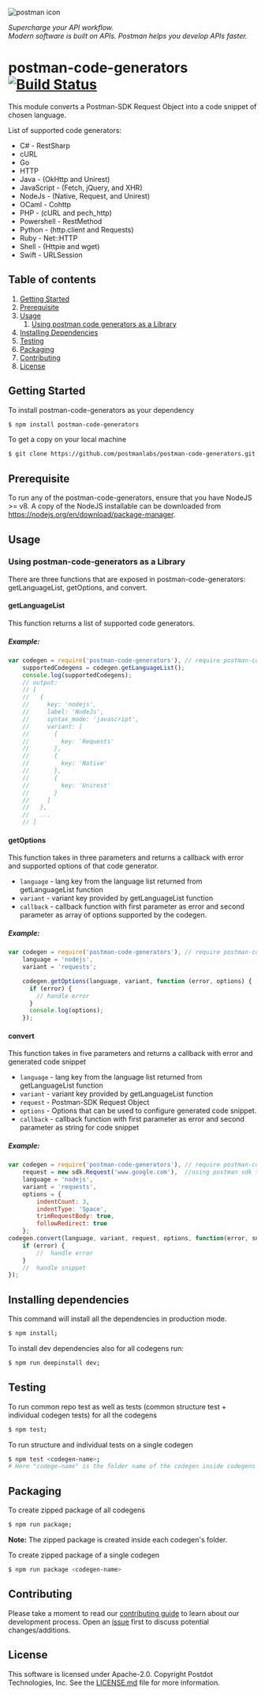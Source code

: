 
![postman icon](https://raw.githubusercontent.com/postmanlabs/postmanlabs.github.io/develop/global-artefacts/postman-logo%2Btext-320x132.png) 

*Supercharge your API workflow.*  
*Modern software is built on APIs. Postman helps you develop APIs faster.*

# postman-code-generators [![Build Status](https://travis-ci.com/postmanlabs/postman-code-generators.svg?branch=master)](https://travis-ci.com/postmanlabs/postman-code-generators)

This module converts a Postman-SDK Request Object into a code snippet of chosen language.
 
List of supported code generators: 

* C# - RestSharp
* cURL
* Go
* HTTP
* Java - (OkHttp and Unirest)
* JavaScript - (Fetch, jQuery, and XHR)
* NodeJs - (Native, Request, and Unirest)
* OCaml - Cohttp
* PHP - (cURL and pech_http)
* Powershell - RestMethod
* Python - (http.client and Requests)
* Ruby - Net::HTTP
* Shell - (Httpie and wget)
* Swift - URLSession

## Table of contents 

1. [Getting Started](#getting-started)
2. [Prerequisite](#prerequisite)
3. [Usage](#usage)
    1. [Using postman code generators as a Library](#using-postman-code-generators-as-a-library)
4. [Installing Dependencies](#installing-dependencies)
5. [Testing](#testing)
6. [Packaging](#packaging)
7. [Contributing](#contributing)
8. [License](#license)

## Getting Started
To install postman-code-generators as your dependency
```bash
$ npm install postman-code-generators
```
To get a copy on your local machine
```bash
$ git clone https://github.com/postmanlabs/postman-code-generators.git
```

## Prerequisite
To run any of the postman-code-generators, ensure that you have NodeJS >= v8. A copy of the NodeJS installable can be downloaded from https://nodejs.org/en/download/package-manager.

## Usage

### Using postman-code-generators as a Library 
There are three functions that are exposed in postman-code-generators: getLanguageList, getOptions, and convert.

#### getLanguageList
This function returns a list of supported code generators. 

##### Example:
```js
var codegen = require('postman-code-generators'), // require postman-code-generators in your project
    supportedCodegens = codegen.getLanguageList();
    console.log(supportedCodegens);
    // output:
    // [
    //   {
    //     key: 'nodejs',
    //     label: 'NodeJs',
    //     syntax_mode: 'javascript',
    //     variant: [
    //       {
    //         key: 'Requests'
    //       },
    //       {
    //         key: 'Native'
    //       },
    //       {
    //         key: 'Unirest'
    //       }
    //     ]
    //   },
    //   ...
    // ]
```

#### getOptions 

This function takes in three parameters and returns a callback  with error and supported options of that code generator.

* `language` - lang key from the language list returned from getLanguageList function
* `variant` - variant key provided by getLanguageList function
* `callback` - callback function with first parameter as error and second parameter as array of options supported by the codegen.


##### Example:
```js
var codegen = require('postman-code-generators'), // require postman-code-generators in your project
    language = 'nodejs',
    variant = 'requests';

    codegen.getOptions(language, variant, function (error, options) {
      if (error) {
        // handle error
      }
      console.log(options);
    });
```

#### convert 
This function takes in five parameters and returns a callback with error and generated code snippet
* `language` - lang key from the language list returned from getLanguageList function
* `variant` - variant key provided by getLanguageList function
* `request` - Postman-SDK Request Object
* `options` - Options that can be used to configure generated code snippet. 
* `callback` - callback function with first parameter as error and second parameter as string for code snippet

##### Example:
```js
var codegen = require('postman-code-generators'), // require postman-code-generators in your project
    request = new sdk.Request('www.google.com'),  //using postman sdk to create request 
    language = 'nodejs',
    variant = 'requests',
    options = {
        indentCount: 3,
        indentType: 'Space',
        trimRequestBody: true,
        followRedirect: true
    };
codegen.convert(language, variant, request, options, function(error, snippet) {
    if (error) {
        //  handle error
    }
    //  handle snippet
});
```

## Installing dependencies
This command will install all the dependencies in production mode.
```bash
$ npm install;
```
To install dev dependencies also for all codegens run: 
```bash
$ npm run deepinstall dev; 
```
## Testing 
To run common repo test as well as tests (common structure test + individual codegen tests) for all the codegens
```bash
$ npm test; 
```
To run structure and individual tests on a single codegen
```bash
$ npm test <codegen-name>;
# Here "codege-name" is the folder name of the codegen inside codegens folder
```
## Packaging 
To create zipped package of all codegens
```bash
$ npm run package;
```
**Note:** The zipped package is created inside each codegen's folder.

To create zipped package of a single codegen
```bash
$ npm run package <codegen-name>
```

## Contributing
Please take a moment to read our [contributing guide](.github/CONTRIBUTING.md) to learn about our development process.
Open an [issue](https://github.com/postmanlabs/postman-code-generators/issues) first to discuss potential changes/additions.

## License
This software is licensed under Apache-2.0. Copyright Postdot Technologies, Inc. See the [LICENSE.md](LICENSE.md) file for more information.
